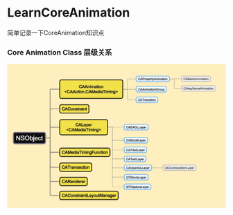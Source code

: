 # LearnCoreAnimation
简单记录一下CoreAnimation知识点

### Core Animation Class 层级关系
![](ca_class_hierarchy.png)

